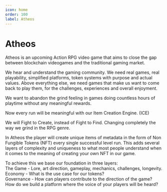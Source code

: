 ```yaml
---
icon: home
order: 100
label: Atheos
---
```

# Atheos
Atheos is an upcoming Action RPG video game that aims to close the gap between blockchain videogames and the traditional gaming market.

We hear and understand the gaming community. We need real games, real playability, simplified platforms, token systems with purpose and actual values. Above everything else, we need games that make us want to come back to play them, for the challenges, experiences and overall enjoyment.

We want to abandon the grind feeling in games doing countless hours of playtime without any meaningful rewards.

Now every run will be meaningful with our Item Creation Engine. (ICE)

We will Fight to Create, instead of Fight to Find. Changing completely the way we grind in the RPG genre.

In Atheos the player will create unique items of metadata in the form of Non Fungible Tokens (NFT) every single successful level run.
This adds several layers of complexity and uniqueness to what most people understand when it comes to the meaning of creating your own NFT in our game.

To achieve this we base our foundation in three layers:  
The Game - Lore, art direction, gameplay, mechanics, challenges, longevity.  
Economy - What is the use case for our tokens?   
Governance - How can players contribute to the direction of the game? How do we build a platform where the voice of your players will be heard?  
